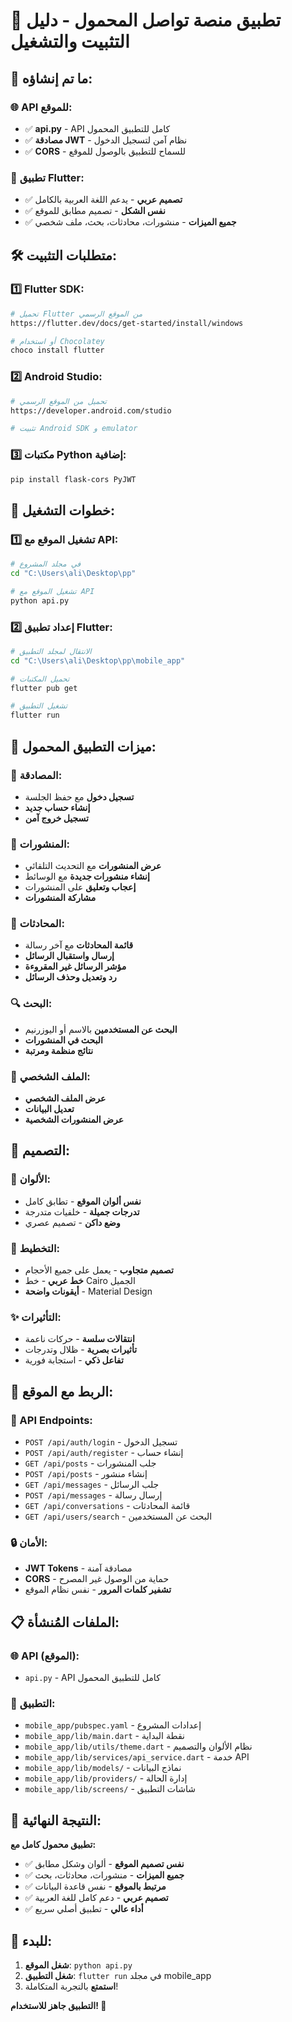 # 📱 تطبيق منصة تواصل المحمول - دليل التثبيت والتشغيل

## 🎯 ما تم إنشاؤه:

### 🌐 API للموقع:
- ✅ **api.py** - API كامل للتطبيق المحمول
- ✅ **مصادقة JWT** - نظام آمن لتسجيل الدخول
- ✅ **CORS** - للسماح للتطبيق بالوصول للموقع

### 📱 تطبيق Flutter:
- ✅ **تصميم عربي** - يدعم اللغة العربية بالكامل
- ✅ **نفس الشكل** - تصميم مطابق للموقع
- ✅ **جميع الميزات** - منشورات، محادثات، بحث، ملف شخصي

## 🛠️ متطلبات التثبيت:

### 1️⃣ Flutter SDK:
```bash
# تحميل Flutter من الموقع الرسمي
https://flutter.dev/docs/get-started/install/windows

# أو استخدام Chocolatey
choco install flutter
```

### 2️⃣ Android Studio:
```bash
# تحميل من الموقع الرسمي
https://developer.android.com/studio

# تثبيت Android SDK و emulator
```

### 3️⃣ مكتبات Python إضافية:
```bash
pip install flask-cors PyJWT
```

## 🚀 خطوات التشغيل:

### 1️⃣ تشغيل الموقع مع API:

```bash
# في مجلد المشروع
cd "C:\Users\ali\Desktop\pp"

# تشغيل الموقع مع API
python api.py
```

### 2️⃣ إعداد تطبيق Flutter:

```bash
# الانتقال لمجلد التطبيق
cd "C:\Users\ali\Desktop\pp\mobile_app"

# تحميل المكتبات
flutter pub get

# تشغيل التطبيق
flutter run
```

## 📱 ميزات التطبيق المحمول:

### 🔐 المصادقة:
- **تسجيل دخول** مع حفظ الجلسة
- **إنشاء حساب جديد**
- **تسجيل خروج آمن**

### 📝 المنشورات:
- **عرض المنشورات** مع التحديث التلقائي
- **إنشاء منشورات جديدة** مع الوسائط
- **إعجاب وتعليق** على المنشورات
- **مشاركة المنشورات**

### 💬 المحادثات:
- **قائمة المحادثات** مع آخر رسالة
- **إرسال واستقبال الرسائل**
- **مؤشر الرسائل غير المقروءة**
- **رد وتعديل وحذف الرسائل**

### 🔍 البحث:
- **البحث عن المستخدمين** بالاسم أو اليوزرنيم
- **البحث في المنشورات**
- **نتائج منظمة ومرتبة**

### 👤 الملف الشخصي:
- **عرض الملف الشخصي**
- **تعديل البيانات**
- **عرض المنشورات الشخصية**

## 🎨 التصميم:

### 🌈 الألوان:
- **نفس ألوان الموقع** - تطابق كامل
- **تدرجات جميلة** - خلفيات متدرجة
- **وضع داكن** - تصميم عصري

### 📐 التخطيط:
- **تصميم متجاوب** - يعمل على جميع الأحجام
- **خط عربي** - خط Cairo الجميل
- **أيقونات واضحة** - Material Design

### ✨ التأثيرات:
- **انتقالات سلسة** - حركات ناعمة
- **تأثيرات بصرية** - ظلال وتدرجات
- **تفاعل ذكي** - استجابة فورية

## 🔗 الربط مع الموقع:

### 📡 API Endpoints:
- `POST /api/auth/login` - تسجيل الدخول
- `POST /api/auth/register` - إنشاء حساب
- `GET /api/posts` - جلب المنشورات
- `POST /api/posts` - إنشاء منشور
- `GET /api/messages` - جلب الرسائل
- `POST /api/messages` - إرسال رسالة
- `GET /api/conversations` - قائمة المحادثات
- `GET /api/users/search` - البحث عن المستخدمين

### 🔒 الأمان:
- **JWT Tokens** - مصادقة آمنة
- **CORS** - حماية من الوصول غير المصرح
- **تشفير كلمات المرور** - نفس نظام الموقع

## 📋 الملفات المُنشأة:

### 🌐 API (الموقع):
- `api.py` - API كامل للتطبيق المحمول

### 📱 التطبيق:
- `mobile_app/pubspec.yaml` - إعدادات المشروع
- `mobile_app/lib/main.dart` - نقطة البداية
- `mobile_app/lib/utils/theme.dart` - نظام الألوان والتصميم
- `mobile_app/lib/services/api_service.dart` - خدمة API
- `mobile_app/lib/models/` - نماذج البيانات
- `mobile_app/lib/providers/` - إدارة الحالة
- `mobile_app/lib/screens/` - شاشات التطبيق

## 🎉 النتيجة النهائية:

**تطبيق محمول كامل مع:**
- ✅ **نفس تصميم الموقع** - ألوان وشكل مطابق
- ✅ **جميع الميزات** - منشورات، محادثات، بحث
- ✅ **مرتبط بالموقع** - نفس قاعدة البيانات
- ✅ **تصميم عربي** - دعم كامل للغة العربية
- ✅ **أداء عالي** - تطبيق أصلي سريع

## 🚀 للبدء:

1. **شغل الموقع**: `python api.py`
2. **شغل التطبيق**: `flutter run` في مجلد mobile_app
3. **استمتع** بالتجربة المتكاملة!

**التطبيق جاهز للاستخدام! 🌟**